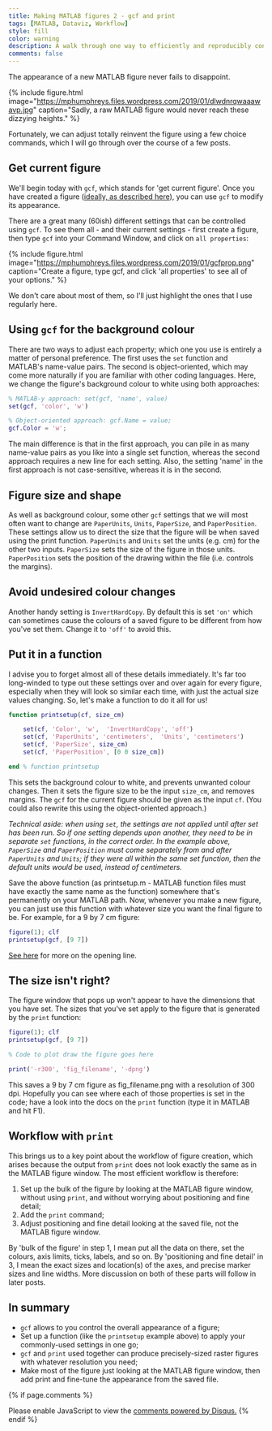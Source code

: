 ```yaml
---
title: Making MATLAB figures 2 - gcf and print
tags: [MATLAB, Dataviz, Workflow]
style: fill
color: warning
description: A walk through one way to efficiently and reproducibly control the size, resolution and appearance of a MATLAB figure.
comments: false
---
```


The appearance of a new MATLAB figure never fails to disappoint.

{% include figure.html image="https://mphumphreys.files.wordpress.com/2019/01/dlwdnrqwaaawavp.jpg" caption="Sadly, a raw MATLAB figure would never reach these dizzying heights." %}

Fortunately, we can adjust totally reinvent the figure using a few choice commands, which I will go through over the course of a few posts.

## Get current figure

We'll begin today with `gcf`, which stands for 'get current figure'. Once you have created a figure ([ideally, as described here](/blog/making-matlab-figures-1-basic-workflow)), you can use `gcf` to modify its appearance.

There are a great many (60ish) different settings that can be controlled using `gcf`. To see them all - and their current settings - first create a figure, then type `gcf` into your Command Window, and click on `all properties`:

{% include figure.html image="https://mphumphreys.files.wordpress.com/2019/01/gcfprop.png" caption="Create a figure, type gcf, and click 'all properties' to see all of your options." %}

We don't care about most of them, so I'll just highlight the ones that I use regularly here.

## Using `gcf` for the background colour

There are two ways to adjust each property; which one you use is entirely a matter of personal preference. The first uses the `set` function and MATLAB's name-value pairs. The second is object-oriented, which may come more naturally if you are familiar with other coding languages. Here, we change the figure's background colour to white using both approaches:

```matlab
% MATLAB-y approach: set(gcf, 'name', value)
set(gcf, 'color', 'w')

% Object-oriented approach: gcf.Name = value;
gcf.Color = 'w';
```

The main difference is that in the first approach, you can pile in as many name-value pairs as you like into a single set function, whereas the second approach requires a new line for each setting. Also, the setting 'name' in the first approach is not case-sensitive, whereas it is in the second.

## Figure size and shape

As well as background colour, some other `gcf` settings that we will most often want to change are `PaperUnits`, `Units`, `PaperSize`, and `PaperPosition`. These settings allow us to direct the size that the figure will be when saved using the print function. `PaperUnits` and `Units` set the units (e.g. cm) for the other two inputs. `PaperSize` sets the size of the figure in those units. `PaperPosition` sets the position of the drawing within the file (i.e. controls the margins).

## Avoid undesired colour changes

Another handy setting is `InvertHardCopy`. By default this is set `'on'` which can sometimes cause the colours of a saved figure to be different from how you've set them. Change it to `'off'` to avoid this.

## Put it in a function

I advise you to forget almost all of these details immediately. It's far too long-winded to type out these settings over and over again for every figure, especially when they will look so similar each time, with just the actual size values changing. So, let's make a function to do it all for us!

```matlab
function printsetup(cf, size_cm)

    set(cf, 'Color', 'w',  'InvertHardCopy', 'off')
    set(cf, 'PaperUnits', 'centimeters',  'Units', 'centimeters')
    set(cf, 'PaperSize', size_cm)
    set(cf, 'PaperPosition', [0 0 size_cm])

end % function printsetup
```

This sets the background colour to white, and prevents unwanted colour changes. Then it sets the figure size to be the input `size_cm`, and removes margins. The `gcf` for the current figure should be given as the input `cf`. (You could also rewrite this using the object-oriented approach.)

*Technical aside: when using `set`, the settings are not applied until after set has been run. So if one setting depends upon another, they need to be in separate `set` functions, in the correct order. In the example above, `PaperSize` and `PaperPosition` must come separately from and after `PaperUnits` and `Units`; if they were all within the same set function, then the default units would be used, instead of centimeters.*

Save the above function (as printsetup.m - MATLAB function files must have exactly the same name as the function) somewhere that's permanently on your MATLAB path. Now, whenever you make a new figure, you can just use this function with whatever size you want the final figure to be. For example, for a 9 by 7 cm figure:

```matlab
figure(1); clf
printsetup(gcf, [9 7])
```

[See here](/blog/making-matlab-figures-1-basic-workflow) for more on the opening line.

## The size isn't right?

The figure window that pops up won't appear to have the dimensions that you have set. The sizes that you've set apply to the figure that is generated by the `print` function:

```matlab
figure(1); clf
printsetup(gcf, [9 7])

% Code to plot draw the figure goes here

print('-r300', 'fig_filename', '-dpng')
```

This saves a 9 by 7 cm figure as fig_filename.png with a resolution of 300 dpi. Hopefully you can see where each of those properties is set in the code; have a look into the docs on the `print` function (type it in MATLAB and hit F1).

## Workflow with `print`

This brings us to a key point about the workflow of figure creation, which arises because the output from `print` does not look exactly the same as in the MATLAB figure window. The most efficient workflow is therefore:

  1. Set up the bulk of the figure by looking at the MATLAB figure window, without using `print`, and without worrying about positioning and fine detail;
  1. Add the `print` command;
  1. Adjust positioning and fine detail looking at the saved file, not the MATLAB figure window.

By 'bulk of the figure' in step 1, I mean put all the data on there, set the colours, axis limits, ticks, labels, and so on. By 'positioning and fine detail' in 3, I mean the exact sizes and location(s) of the axes, and precise marker sizes and line widths. More discussion on both of these parts will follow in later posts.

## In summary

  * `gcf` allows to you control the overall appearance of a figure;
  * Set up a function (like the `printsetup` example above) to apply your commonly-used settings in one go;
  * `gcf` and `print` used together can produce precisely-sized raster figures with whatever resolution you need;
  * Make most of the figure just looking at the MATLAB figure window, then add print and fine-tune the appearance from the saved file.

{% if page.comments %}
<div id="disqus_thread"></div>
<script>
var disqus_config = function () {
this.page.url = 'https://mvdh.xyz/blog/making-matlab-figures-2-gcf-and-print';  // Replace PAGE_URL with your page's canonical URL variable
// this.page.identifier = PAGE_IDENTIFIER; // Replace PAGE_IDENTIFIER with your page's unique identifier variable
};
(function() { // DON'T EDIT BELOW THIS LINE
var d = document, s = d.createElement('script');
s.src = 'https://mvdh7.disqus.com/embed.js';
s.setAttribute('data-timestamp', +new Date());
(d.head || d.body).appendChild(s);
})();
</script>
<noscript>Please enable JavaScript to view the <a href="https://disqus.com/?ref_noscript">comments powered by Disqus.</a></noscript>
{% endif %}

